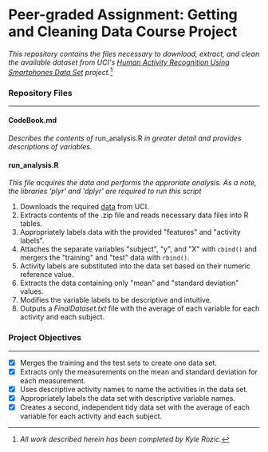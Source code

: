 # **Peer-graded Assignment: Getting and Cleaning Data Course Project**

*This repository contains the files necessary to download, extract, and clean the available dataset from UCI's [Human Activity Recognition Using Smartphones Data Set](http://archive.ics.uci.edu/ml/datasets/Human+Activity+Recognition+Using+Smartphones) project.*[^1]

### **Repository Files**

*** 

#### CodeBook.md

*Describes the contents of* run_analysis.R *in greater detail and provides descriptions of variables.*

#### run_analysis.R

*This file acquires the data and performs the approriate analysis. As a note, the libraries 'plyr' and 'dplyr' are required to run this script*

1. Downloads the required [data](https://d396qusza40orc.cloudfront.net/getdata%2Fprojectfiles%2FUCI%20HAR%20Dataset.zip) from UCI.
2. Extracts contents of the .zip file and reads necessary data files into R tables.
3. Appropriately labels data with the provided "features" and "activity labels".
4. Attaches the separate variables "subject", "y", and "X" with `cbind()` and mergers the "training" and "test" data with `rbind()`.
5. Activity labels are substituted into the data set based on their numeric reference value.
6. Extracts the data containing only "mean" and "standard deviation" values.
7. Modifies the variable labels to be descriptive and intuitive.
8. Outputs a *FinalDataset.txt* file with the average of each variable for each activity and each subject.

### **Project Objectives**

***

- [X] Merges the training and the test sets to create one data set.
- [X] Extracts only the measurements on the mean and standard deviation for each measurement.
- [X] Uses descriptive activity names to name the activities in the data set.
- [X] Appropriately labels the data set with descriptive variable names.
- [X] Creates a second, independent tidy data set with the average of each variable for each activity and each subject.

[^1]: *All work described herein has been completed by Kyle Rozic.*